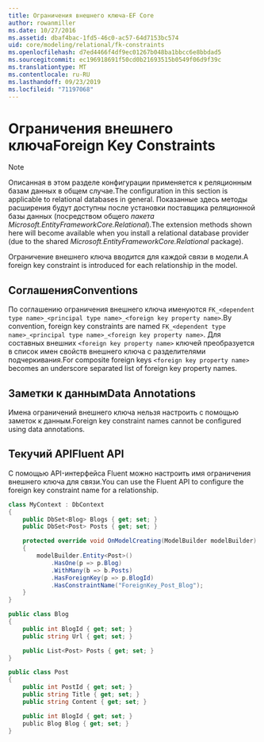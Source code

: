 ```yaml
---
title: Ограничения внешнего ключа-EF Core
author: rowanmiller
ms.date: 10/27/2016
ms.assetid: dbaf4bac-1fd5-46c0-ac57-64d7153bc574
uid: core/modeling/relational/fk-constraints
ms.openlocfilehash: d7ed4466f4df9ec01267b048ba1bbcc6e8bbdad5
ms.sourcegitcommit: ec196918691f50cd0b21693515b0549f06d9f39c
ms.translationtype: MT
ms.contentlocale: ru-RU
ms.lasthandoff: 09/23/2019
ms.locfileid: "71197068"
---
```

# <a name="foreign-key-constraints"></a><span data-ttu-id="cd52b-102">Ограничения внешнего ключа</span><span class="sxs-lookup"><span data-stu-id="cd52b-102">Foreign Key Constraints</span></span>

> [!NOTE]  
> <span data-ttu-id="cd52b-103">Описанная в этом разделе конфигурации применяется к реляционным базам данных в общем случае.</span><span class="sxs-lookup"><span data-stu-id="cd52b-103">The configuration in this section is applicable to relational databases in general.</span></span> <span data-ttu-id="cd52b-104">Показанные здесь методы расширения будут доступны после установки поставщика реляционной базы данных (посредством общего *пакета Microsoft.EntityFrameworkCore.Relational*).</span><span class="sxs-lookup"><span data-stu-id="cd52b-104">The extension methods shown here will become available when you install a relational database provider (due to the shared *Microsoft.EntityFrameworkCore.Relational* package).</span></span>

<span data-ttu-id="cd52b-105">Ограничение внешнего ключа вводится для каждой связи в модели.</span><span class="sxs-lookup"><span data-stu-id="cd52b-105">A foreign key constraint is introduced for each relationship in the model.</span></span>

## <a name="conventions"></a><span data-ttu-id="cd52b-106">Соглашения</span><span class="sxs-lookup"><span data-stu-id="cd52b-106">Conventions</span></span>

<span data-ttu-id="cd52b-107">По соглашению ограничения внешнего ключа именуются `FK_<dependent type name>_<principal type name>_<foreign key property name>`.</span><span class="sxs-lookup"><span data-stu-id="cd52b-107">By convention, foreign key constraints are named `FK_<dependent type name>_<principal type name>_<foreign key property name>`.</span></span> <span data-ttu-id="cd52b-108">Для составных внешних `<foreign key property name>` ключей преобразуется в список имен свойств внешнего ключа с разделителями подчеркивания.</span><span class="sxs-lookup"><span data-stu-id="cd52b-108">For composite foreign keys `<foreign key property name>` becomes an underscore separated list of foreign key property names.</span></span>

## <a name="data-annotations"></a><span data-ttu-id="cd52b-109">Заметки к данным</span><span class="sxs-lookup"><span data-stu-id="cd52b-109">Data Annotations</span></span>

<span data-ttu-id="cd52b-110">Имена ограничений внешнего ключа нельзя настроить с помощью заметок к данным.</span><span class="sxs-lookup"><span data-stu-id="cd52b-110">Foreign key constraint names cannot be configured using data annotations.</span></span>

## <a name="fluent-api"></a><span data-ttu-id="cd52b-111">Текучий API</span><span class="sxs-lookup"><span data-stu-id="cd52b-111">Fluent API</span></span>

<span data-ttu-id="cd52b-112">С помощью API-интерфейса Fluent можно настроить имя ограничения внешнего ключа для связи.</span><span class="sxs-lookup"><span data-stu-id="cd52b-112">You can use the Fluent API to configure the foreign key constraint name for a relationship.</span></span>

<!-- [!code-csharp[Main](samples/core/relational/Modeling/FluentAPI/Relational/RelationshipConstraintName.cs?highlight=12)] -->
``` csharp
class MyContext : DbContext
{
    public DbSet<Blog> Blogs { get; set; }
    public DbSet<Post> Posts { get; set; }

    protected override void OnModelCreating(ModelBuilder modelBuilder)
    {
        modelBuilder.Entity<Post>()
            .HasOne(p => p.Blog)
            .WithMany(b => b.Posts)
            .HasForeignKey(p => p.BlogId)
            .HasConstraintName("ForeignKey_Post_Blog");
    }
}

public class Blog
{
    public int BlogId { get; set; }
    public string Url { get; set; }

    public List<Post> Posts { get; set; }
}

public class Post
{
    public int PostId { get; set; }
    public string Title { get; set; }
    public string Content { get; set; }

    public int BlogId { get; set; }
    public Blog Blog { get; set; }
}
```
